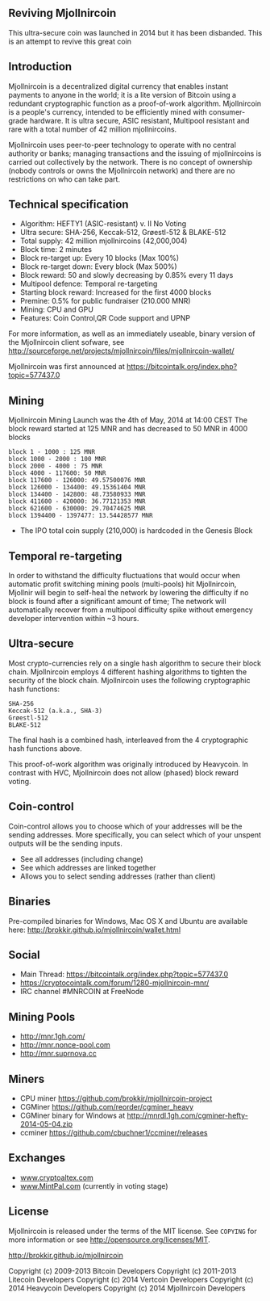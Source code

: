 Reviving Mjollnircoin
---------------------

This ultra-secure coin was launched in 2014 but it has been disbanded. This is an attempt to revive this great coin


Introduction
------------
Mjollnircoin is a decentralized digital currency that enables instant payments to anyone in the world; it is a lite version of Bitcoin using a redundant cryptographic function as a proof-of-work algorithm. Mjollnircoin is a people's currency, intended to be efficiently mined with consumer-grade hardware. It is ultra secure, ASIC resistant, Multipool resistant and rare with a total number of 42 million mjollnircoins.

Mjollnircoin uses peer-to-peer technology to operate with no central authority or banks; managing transactions and the issuing of mjollnircoins is carried out collectively by the network. There is no concept of ownership (nobody controls or owns the Mjollnircoin network) and there are no restrictions on who can take part. 

Technical specification
-----------------------

- Algorithm: HEFTY1 (ASIC-resistant) v. II No Voting
- Ultra secure: SHA-256, Keccak-512, Grøestl-512 & BLAKE-512
- Total supply: 42 million mjollnircoins (42,000,004)
- Block time: 2 minutes
- Block re-target up: Every 10 blocks (Max 100%)
- Block re-target down: Every block (Max 500%)
- Block reward: 50 and slowly decreasing by 0.85% every 11 days
- Multipool defence: Temporal re-targeting
- Starting block reward: Increased for the first 4000 blocks
- Premine: 0.5% for public fundraiser (210.000 MNR)
- Mining: CPU and GPU
- Features: Coin Control,QR Code support and UPNP

For more information, as well as an immediately useable, binary version of
the Mjollnircoin client sofware, see http://sourceforge.net/projects/mjollnircoin/files/mjollnircoin-wallet/

Mjollnircoin was first announced at https://bitcointalk.org/index.php?topic=577437.0

Mining
------

Mjollnircoin Mining Launch was the 4th of May, 2014 at 14:00 CEST
The block reward started at 125 MNR and has decreased to 50 MNR in 4000 blocks 

    block 1 - 1000 : 125 MNR
    block 1000 - 2000 : 100 MNR
    block 2000 - 4000 : 75 MNR
    block 4000 - 117600: 50 MNR
    block 117600 - 126000: 49.57500076 MNR
    block 126000 - 134400: 49.15361404 MNR
    block 134400 - 142800: 48.73580933 MNR
    block 411600 - 420000: 36.77121353 MNR
    block 621600 - 630000: 29.70474625 MNR
    block 1394400 - 1397477: 13.54428577 MNR

- The IPO total coin supply (210,000) is hardcoded in the Genesis Block


Temporal re-targeting
---------------------
In order to withstand the difficulty fluctuations that would occur when automatic profit switching mining pools (multi-pools) hit Mjollnircoin, Mjollnir will begin to self-heal the network by lowering the difficulty if no block is found after a significant amount of time; The network will automatically recover from a multipool difficulty spike without emergency developer intervention within ~3 hours.


Ultra-secure
------------
Most crypto-currencies rely on a single hash algorithm to secure their block chain. Mjollnircoin employs 4 different hashing algorithms to tighten the security of the block chain. Mjollnircoin uses the following cryptographic hash functions:

    SHA-256
    Keccak-512 (a.k.a., SHA-3)
    Grøestl-512
    BLAKE-512

The final hash is a combined hash, interleaved from the 4 cryptographic hash functions above.

This proof-of-work algorithm was originally introduced by Heavycoin. In contrast with HVC, Mjollnircoin does not allow (phased) block reward voting.


Coin-control
------------
Coin-control allows you to choose which of your addresses will be the sending addresses. More specifically, you can select which of your unspent outputs will be the sending inputs.

- See all addresses (including change)
- See which addresses are linked together
- Allows you to select sending addresses (rather than client)


Binaries
--------

Pre-compiled binaries for Windows, Mac OS X and Ubuntu are available here:
http://brokkir.github.io/mjollnircoin/wallet.html


Social
------

  - Main Thread: https://bitcointalk.org/index.php?topic=577437.0 
  - https://cryptocointalk.com/forum/1280-mjollnircoin-mnr/ 
  - IRC channel #MNRCOIN at FreeNode

Mining Pools
------------
    
- http://mnr.1gh.com/ 
- http://mnr.nonce-pool.com 
- http://mnr.suprnova.cc


Miners
-------
    
- CPU miner https://github.com/brokkir/mjollnircoin-project
- CGMiner https://github.com/reorder/cgminer_heavy 
- CGMiner binary for Windows at http://mnrdl.1gh.com/cgminer-hefty-2014-05-04.zip
- ccminer https://github.com/cbuchner1/ccminer/releases 



Exchanges
---------
    
- www.cryptoaltex.com
- www.MintPal.com (currently in voting stage)


License
-------

Mjollnircoin is released under the terms of the MIT license. See `COPYING` for more
information or see http://opensource.org/licenses/MIT.



http://brokkir.github.io/mjollnircoin

Copyright (c) 2009-2013 Bitcoin Developers
Copyright (c) 2011-2013 Litecoin Developers
Copyright (c) 2014 Vertcoin Developers
Copyright (c) 2014 Heavycoin Developers
Copyright (c) 2014 Mjollnircoin Developers


